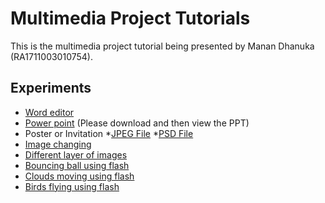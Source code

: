 # Multimedia Project Tutorials

This is the multimedia project tutorial being presented by Manan Dhanuka (RA1711003010754).

## Experiments

* [Word editor](https://drive.google.com/open?id=1MJl5aNrq-3lUgUnakpeGzT6t4ZCEneJE)
* [Power point](https://drive.google.com/open?id=1OPliD8-DvYJN6gYa10SHpcxL81R5Dg8M) (Please download and then view the PPT)
* Poster or Invitation 
  *[JPEG File](https://drive.google.com/open?id=1YjsoHlsFJWJsPOc_dUPtZwDIYdyvw3wa) 
  *[PSD File](https://drive.google.com/open?id=1bE3GxAH0xXDvsPB6fTELZTaG3NhnkEko)
* [Image changing](https://drive.google.com/open?id=1W2qQEdEuEnxhWmYE40kRSDs_fRqu2O8v)
* [Different layer of images](https://drive.google.com/open?id=1-8qJYV-TkS5XrDozc-jV9C4elpJ2lDEO)
* [Bouncing ball using flash](https://drive.google.com/open?id=1ahjzvw1hlGF6-ebPDBKCWhZF2Zi573vQ)
* [Clouds moving using flash](https://drive.google.com/open?id=1B3EO9T4awrawpeWWleorQ_IhWakLnOxH)
* [Birds flying using flash](https://drive.google.com/open?id=1HsmonSPW06H3-XwpYuASYM1Xd6X826ND)
